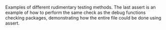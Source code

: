 Examples of different rudimentary testing methods. The last assert is an example of how to perform the same check as the debug functions checking packages, demonstrating how the entire file could be done using assert.
